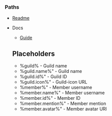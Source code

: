 ### Paths

- [Readme](../README.md)
- Docs
    - [Guide](GUIDE.md)

    ## Placeholders
    - %guild% - Guild name
    - %guild.name%" - Guild name
    - %guild.id%" - Guild ID
    - %guild.icon%" - Guild-icon URL
    - %member%" - Member username
    - %member.name%" - Member username
    - %member.id%" - Member ID
    - %member.mention%" - Member mention
    - %member.avatar%" - Member avatar URl
